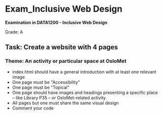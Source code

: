 # Exam_Inclusive Web Design
**Examination in DATA1200 - Inclusive Web Design**

Grade: A

<h2>Task: Create a website with 4 pages</h2>

<h3>Theme: An activity or particular space at OsloMet</h3>
<ul>
  <li> index.html should have a general introduction with at least one relevant image</li>
  <li> One page must be "Accessibility"</li>
  <li> One page must be "Topical"</li>
  <li> One page should have images and headings presenting a specific place – like Library P35 – or OsloMet-related activity.</li>
  <li> All pages but one must share the same visual design</li>
  <li> Comment your code</li>
</ul>
